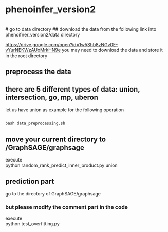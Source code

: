 # phenoinfer_version2

<br>
# go to data directory
## download the data from the following link into phenoifner_version2/data directory

https://drive.google.com/open?id=1w5Shb8zNGv0E-vYurNEKWzAUoMrkHN9e
you may need to download the data and store it in the root directory
<br>

## preprocess the data
## there are 5 different types of data: union, intersection, go, mp, uberon
let us have union as example for the following operation

<code>
bash data_preprocessing.sh
</code>


## move your current directory to /GraphSAGE/graphsage
execute    <br>    python random_rank_predict_inner_product.py union


## prediction part
go to the directory of GraphSAGE/graphsage

### but please modify the comment part in the code
execute    <br>    python test_overfitting.py
